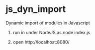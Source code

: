 # js_dyn_import
Dynamic import of modules in Javascript 

1. run in under NodeJS as 
node index.js

2. open http://localhost:8080/
